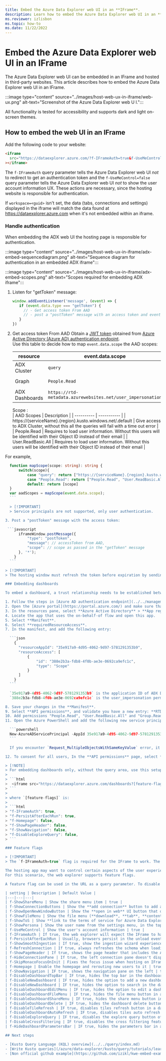 ```yaml
---
title: Embed the Azure Data Explorer web UI in an **IFrame**.
description: Learn how to embed the Azure Data Explorer web UI in an **IFrame**.
ms.reviewer: izlisbon
ms.topic: how-to
ms.date: 11/22/2022
---
```

# Embed the Azure Data Explorer web UI in an IFrame

The Azure Data Explorer web UI can be embedded in an IFrame and hosted in third-party websites. This article describes how to embed the Azure Data Explorer web UI in an IFrame.

:::image type="content" source="../images/host-web-ux-in-iframe/web-ux.png" alt-text="Screenshot of the Azure Data Explorer web U I.":::

All functionality is tested for accessibility and supports dark and light on-screen themes.

## How to embed the web UI in an IFrame

Add the following code to your website:

```html
<iframe
  src="https://dataexplorer.azure.com/?f-IFrameAuth=true&f-UseMeControl=false&workapce=<guid>"
></iframe>
```

The `f-IFrameAuth` query parameter tells the Azure Data Explorer web UI *not* to redirect to get an authentication token and the `f-UseMeControl=false` query parameter tells the Azure Data Explorer web UI *not* to show the user account information UX. These actions are necessary, since the hosting website is responsible for authentication.

If `workspace=<guid>` isn't set, the data (tabs, connections and settings) displayed in the iframe will match the data found at https://dataexplorer.azure.com when it's not embedded within an iframe.

### Handle authentication

When embedding the ADX web UI the hosting page is responsible for authentication.

:::image type="content" source="../images/host-web-ux-in-iframe/adx-embed-sequencediagram.png" alt-text="Sequence diagram for authentication in an embedded ADX iframe":::

:::image type="content" source="../images/host-web-ux-in-iframe/adx-embed-scopes.png" alt-text="Scopes required for embedding ADX iframe":::

1. Listen for "getToken" message:

    ```javascript
    window.addEventListener('message', (event) => {
       if (event.data.type === "getToken") {
         // - Get access token From AAD
         // - post a "postToken" message with an access token and event.data.scope
       }
    })    
   ```

2. Get access token From AAD
    Obtain a [JWT token](https://tools.ietf.org/html/rfc7519) obtained from [Azure Active Directory (Azure AD) authentication endpoint](../../management/access-control/how-to-authenticate-with-aad.md#web-client-javascript-authentication-and-authorization).  
      Use this table to decide how to map `event.data.scope` the AAD scopes:

      | resource         | event.data.scope                                            | AAD Scopes                                                  |
      | ---------------- | ----------------------------------------------------------- | ----------------------------------------------------------- |
      | ADX Cluster      | `query`                                                     | `https://{serviceName}.{region}.kusto.windows.net/.default` |
      | Graph            | `People.Read`                                               | `People.Read`, `User.ReadBasic.All`, `Group.Read.All`       |
      | ADX Dashboards   | `https://rtd-metadata.azurewebsites.net/user_impersonation` | `https://rtd-metadata.azurewebsites.net/user_impersonation` |

    Scope :  
    | AAD Scopes | Description |
    | ---------- | ----------- |
    | https://{serviceName}.{region}.kusto.windows.net/.default | Give access to ADX Cluster, without this all the queries will fail with a time out error |
    | People.Read | Requires to load user information. Without this users will be identified with their Object ID instead of their email |
    | User.ReadBasic.All | Requires to load user information. Without this users will be identified with their Object ID instead of their email |
  
  For example,

  ```typescript
    function mapScope(scope: string): string {
        switch(scope){   
            case "query": return ["https://{serviceName}.{region}.kusto.windows.net/.default"];
            case "People.Read": return ["People.Read", "User.ReadBasic.All", "Group.Read.All"];
            default: return [scope]  
    }
    var aadScopes = mapScope(event.data.scope);
    ```

    > [!IMPORTANT]
    > Service principals are not supported, only user authentication.

3. Post a "postToken" message with the access token:

   ```javascript
        iframeWindow.postMessage({
            "type": "postToken",
            "message": // accessToken from AAD,
            "scope": // scope as passed in the "getToken" message
        }, '*');
      }
    ```

> [!IMPORTANT]
> The hosting window must refresh the token before expiration by sending a new "postToken" message with updated tokens. Otherwise, once the tokens expire, service calls will fail.

### Embedding dashboards

To embed a dashboard, a trust relationship needs to be established between the Host's AAD App and Azure Data Explorer dashboard service (a.k.a RTD Metadata Service).

1. Follow the steps in [Azure AD authentication endpoint](../../management/access-control/how-to-authenticate-with-aad.md#on-behalf-of-authentication).
2. Open the [Azure portal](https://portal.azure.com/) and make sure that you're signed-in to the correct tenant. Look at the top right corner to verify the identity used to sign into the portal.
3. In the resources pane, select **Azure Active Directory** > **App registrations**.
4. Locate the app that uses the on-behalf-of flow and open this app.
5. Select **Manifest**.
6. Select **requiredResourceAccess**.
7. In the manifest, and add the following entry:

    ```json
      {
        "resourceAppId": "35e917a9-4d95-4062-9d97-5781291353b9",
        "resourceAccess": [
            {
                "id": "388e2b3a-fdb8-4f0b-ae3e-0692ca9efc1c",
                "type": "Scope"
            }
        ]
      }
    ```

    `35e917a9-4d95-4062-9d97-5781291353b9` is the application ID of ADX Dashboard Service.
    `388e2b3a-fdb8-4f0b-ae3e-0692ca9efc1c` is the user_impersonation permission.

8. Save your changes in the **Manifest**.
9. Select **API permissions**, and validate you have a new entry: **RTD Metadata Service**.
10. Add permissions "People.Read", "User.ReadBasic.All" and "Group.Read.All" under Microsoft Graph.
11. Open the Azure PowerShell and add the following new service principal for that app:

    ```powershell
    New-AzureADServicePrincipal -AppId 35e917a9-4d95-4062-9d97-5781291353b9
    ```

    If you encounter `Request_MultipleObjectsWithSameKeyValue` error, it means the app is already in the tenant, which can be seen as success.

12. To consent for all users, In the **API permissions** page, select **Grant admin consent**.

> [!NOTE]
> For embedding dashboards only, without the query area, use this setup:
>
> ```html
>  <iframe src="https://dataexplorer.azure.com/dashboards?[feature-flags]" />
> ```
>
> where `[feature-flags]` is:
>
> ```html
> "f-IFrameAuth": true,
> "f-PersistAfterEachRun": true,
> "f-Homepage": false,
> "f-ShowPageHeader": false,
> "f-ShowNavigation": false,
> "f-DisableExploreQuery": false,
> ```

### Feature flags

> [!IMPORTANT]
> The `f-IFrameAuth=true` flag is required for the IFrame to work. The other flags are optional.

The hosting app may want to control certain aspects of the user experience. For example, hide the connection pane, or disable connecting to other clusters.
For this scenario, the web explorer supports feature flags.

A feature flag can be used in the URL as a query parameter. To disable adding other clusters, use https://dataexplorer.azure.com/?f-ShowConnectionButtons=false in the hosting app.

| setting | Description | Default Value |
|---|---|---|
| f-ShowShareMenu | Show the share menu item | true |
| f-ShowConnectionButtons | Show the **add connection** button to add a new cluster | true |
| f-ShowOpenNewWindowButton | Show the **open in web** UI button that opens a new browser window and point to https://dataexplorer.azure.com with the right cluster and database in scope | false |
| f-ShowFileMenu | Show the file menu (**download**, **tab**, **content**, and so on) | true |
| f-ShowToS | Show **link to the terms of service for Azure Data Explorer** from the settings dialog | true |
| f-ShowPersona | Show the user name from the settings menu, in the top-right corner. | true |
| f-UseMeControl | Show the user's account information | true |
| f-IFrameAuth | If true, the web explorer will expect the IFrame to handle authentication and provide a token via a message. This process will always be true for IFrame scenarios | false |
| f-PersistAfterEachRun | Usually, browsers persist in the unload event. However, the unload event isn't always triggered when hosting in an IFrame. This flag will then trigger **persisting local state** after each query run. As a result, any data loss that occurs, will only affect text that had never been run, thus limiting its impact | false |
| f-ShowSmoothIngestion | If true, show the ingestion wizard experience when right-clicking on a database | true |
| f-RefreshConnection | If true, always refreshes the schema when loading the page and never depends on local storage | false |
| f-ShowPageHeader | If true, shows the page header that includes the Azure Data Explorer title and settings | true |
| f-HideConnectionPane | If true, the left connection pane doesn't display | false |
| f-SkipMonacoFocusOnInit | Fixes the focus issue when hosting on IFrame | false |
| f-Homepage | Enable the homepage and rerouting new users to it | true |
| f-ShowNavigation | IF true, shows the navigation pane on the left | true |
| f-DisableDashboardTopBar | IF true, hides the top bar in the dashboard | false |
| f-DisableNewDashboard | IF true, hides the option to add a new dashboard | false |
| f-DisableNewDashboard | IF true, hides the option to search in the dashboards list | false |
| f-DisableDashboardEditMenu | IF true, hides the option to edit a dashboard | false |
| f-DisableDashboardFileMenu | IF true, hides the file menu button in a dashboard | false |
| f-DisableDashboardShareMenu | IF true, hides the share menu button in a dashboard | false |
| f-DisableDashboardDelete | IF true, hides the dashboard delete button | false |
| f-DisableTileRefresh | IF true, disables tiles refresh button in a dashboard | false |
| f-DisableDashboardAutoRefresh | IF true, disables tiles auto refresh in a dashboard | false |
| f-DisableExploreQuery | IF true, disables the explore query button of the tiles | false |
| f-DisableCrossFiltering | IF true, disables the cross filtering feature in dashboards | false |
| f-HideDashboardParametersBar | IF true, hides the parameters bar in a dashboard | false |

## Next steps

- [Kusto Query Language (KQL) overview](../../query/index.md)
- [Write Kusto queries](/azure/data-explorer/kusto/query/tutorials/learn-common-operators)
- [Non official github example](https://github.com/izikl/kwe-embed-example)